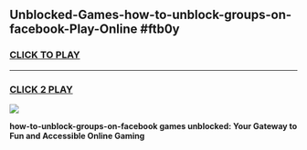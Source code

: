 
## Unblocked-Games-how-to-unblock-groups-on-facebook-Play-Online #ftb0y
<h3>
<a href="https://news.freeplayer.one?title=how-to-unblock-groups-on-facebook&ref=3">CLICK TO PLAY</a></h3>
<hr>

<h3>
<a href="https://news.freeplayer.one?title=how-to-unblock-groups-on-facebook&ref=3">CLICK 2 PLAY</a>
  
</h3>

<a href="https://news.freeplayer.one?title=how-to-unblock-groups-on-facebook&ref=3"><img src="https://clearcache.store/games.png"></a>


**how-to-unblock-groups-on-facebook games unblocked: Your Gateway to Fun and Accessible Online Gaming**
